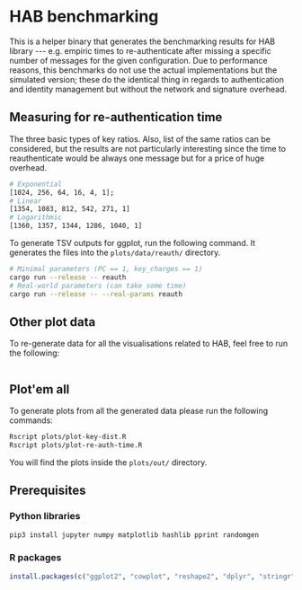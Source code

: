 # HAB benchmarking

This is a helper binary that generates the benchmarking results for HAB library --- e.g. empiric times to re-authenticate after missing a specific number of messages for the given configuration. Due to performance reasons, this benchmarks do not use the actual implementations but the simulated version; these do the identical thing in regards to authentication and identity management but without the network and signature overhead.

## Measuring for re-authentication time

The three basic types of key ratios. Also, list of the same ratios can be considered, but the results are not particularly interesting since the time to reauthenticate would be always one message but for a price of huge overhead.

```sh
# Exponential
[1024, 256, 64, 16, 4, 1];
# Linear
[1354, 1083, 812, 542, 271, 1]
# Logarithmic
[1360, 1357, 1344, 1286, 1040, 1]
```

To generate TSV outputs for ggplot, run the following command. It generates the files into the `plots/data/reauth/` directory.

```sh
# Minimal parameters (PC == 1, key_charges == 1)
cargo run --release -- reauth
# Real-world parameters (can take some time)
cargo run --release -- --real-params reauth
```

## Other plot data

To re-generate data for all the visualisations related to HAB, feel free to run the following:

```sh

```

## Plot'em all

To generate plots from all the generated data please run the following commands:

```sh
Rscript plots/plot-key-dist.R
Rscript plots/plot-re-auth-time.R
```

You will find the plots inside the `plots/out/` directory.

## Prerequisites

### Python libraries

```sh
pip3 install jupyter numpy matplotlib hashlib pprint randomgen
```

### R packages

```r
install.packages(c("ggplot2", "cowplot", "reshape2", "dplyr", "stringr", "gtable", "gtable", "gridExtra", "patchwork", "funr"))
```

